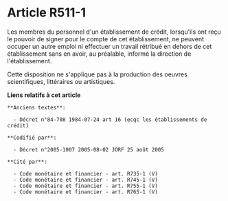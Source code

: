 # Article R511-1

Les membres du personnel d'un établissement de crédit, lorsqu'ils ont reçu le pouvoir de signer pour le compte de cet
établissement, ne peuvent occuper un autre emploi ni effectuer un travail rétribué en dehors de cet établissement sans en
avoir, au préalable, informé la direction de l'établissement.

Cette disposition ne s'applique pas à la production des oeuvres scientifiques, littéraires ou artistiques.

**Liens relatifs à cet article**

	**Anciens textes**:

	  - Décret n°84-708 1984-07-24 art 16 (ecqc les établissements de crédit)

	**Codifié par**:

	  - Décret n°2005-1007 2005-08-02 JORF 25 août 2005

	**Cité par**:

	  - Code monétaire et financier - art. R735-1 (V)
	  - Code monétaire et financier - art. R745-1 (V)
	  - Code monétaire et financier - art. R755-1 (V)
	  - Code monétaire et financier - art. R765-1 (V)
